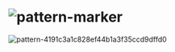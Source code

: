 # ![pattern-marker](https://user-images.githubusercontent.com/66085797/228473603-6ab304f2-e7e5-4e7c-8243-883f2e0cafba.png)
![pattern-4191c3a1c828ef44b1a3f35ccd9dffd0](https://user-images.githubusercontent.com/66085797/233938560-cca114a1-bf12-47d5-909b-f3f86cabc309.png)
